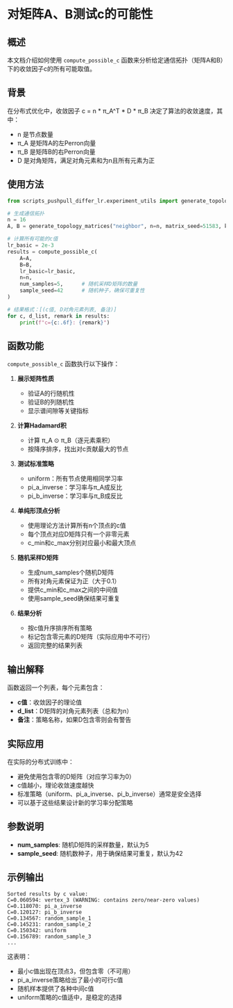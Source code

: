 # 对矩阵A、B测试c的可能性

## 概述

本文档介绍如何使用 `compute_possible_c` 函数来分析给定通信拓扑（矩阵A和B）下的收敛因子c的所有可能取值。

## 背景

在分布式优化中，收敛因子 c = n * π_A^T * D * π_B 决定了算法的收敛速度，其中：
- n 是节点数量
- π_A 是矩阵A的左Perron向量
- π_B 是矩阵B的右Perron向量  
- D 是对角矩阵，满足对角元素和为n且所有元素为正

## 使用方法

```python
from scripts_pushpull_differ_lr.experiment_utils import generate_topology_matrices, compute_possible_c

# 生成通信拓扑
n = 16
A, B = generate_topology_matrices("neighbor", n=n, matrix_seed=51583, k=3)

# 计算所有可能的c值
lr_basic = 2e-3
results = compute_possible_c(
    A=A, 
    B=B, 
    lr_basic=lr_basic, 
    n=n,
    num_samples=5,      # 随机采样D矩阵的数量
    sample_seed=42      # 随机种子，确保可重复性
)

# 结果格式：[(c值, D对角元素列表, 备注)]
for c, d_list, remark in results:
    print(f"c={c:.6f}: {remark}")
```

## 函数功能

`compute_possible_c` 函数执行以下操作：

1. **展示矩阵性质**
   - 验证A的行随机性
   - 验证B的列随机性
   - 显示谱间隙等关键指标

2. **计算Hadamard积**
   - 计算 π_A ⊙ π_B（逐元素乘积）
   - 按降序排序，找出对c贡献最大的节点

3. **测试标准策略**
   - uniform：所有节点使用相同学习率
   - pi_a_inverse：学习率与π_A成反比
   - pi_b_inverse：学习率与π_B成反比

4. **单纯形顶点分析**
   - 使用理论方法计算所有n个顶点的c值
   - 每个顶点对应D矩阵只有一个非零元素
   - c_min和c_max分别对应最小和最大顶点

5. **随机采样D矩阵**
   - 生成num_samples个随机D矩阵
   - 所有对角元素保证为正（大于0.1）
   - 提供c_min和c_max之间的中间值
   - 使用sample_seed确保结果可重复

6. **结果分析**
   - 按c值升序排序所有策略
   - 标记包含零元素的D矩阵（实际应用中不可行）
   - 返回完整的结果列表

## 输出解释

函数返回一个列表，每个元素包含：
- **c值**：收敛因子的理论值
- **d_list**：D矩阵的对角元素列表（总和为n）
- **备注**：策略名称，如果D包含零则会有警告

## 实际应用

在实际的分布式训练中：
- 避免使用包含零的D矩阵（对应学习率为0）
- c值越小，理论收敛速度越快
- 标准策略（uniform、pi_a_inverse、pi_b_inverse）通常是安全选择
- 可以基于这些结果设计新的学习率分配策略

## 参数说明

- **num_samples**: 随机D矩阵的采样数量，默认为5
- **sample_seed**: 随机数种子，用于确保结果可重复，默认为42

## 示例输出

```
Sorted results by c value:
C=0.060594: vertex_3 (WARNING: contains zero/near-zero values)
C=0.118070: pi_a_inverse
C=0.120127: pi_b_inverse
C=0.134567: random_sample_1
C=0.145231: random_sample_2
C=0.150342: uniform
C=0.156789: random_sample_3
...
```

这表明：
- 最小c值出现在顶点3，但包含零（不可用）
- pi_a_inverse策略给出了最小的可行c值
- 随机样本提供了各种中间c值
- uniform策略的c值适中，是稳定的选择